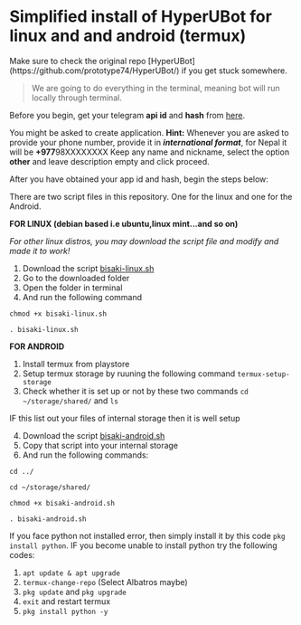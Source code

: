 <h1> Simplified install of HyperUBot for linux and and android (termux) </h1>
Make sure to check the original repo [HyperUBot](https://github.com/prototype74/HyperUBot/) if you get stuck somewhere.

> We are going to do everything in the terminal, meaning bot will run locally through terminal.

Before you begin, get your telegram **api id** and **hash** from [here](https://my.telegram.org). 

You might be asked to create application. **Hint:** Whenever you are asked to provide your phone number, provide it in _**international format**_, for Nepal it will be **+977**98XXXXXXXX Keep any name and nickname, select the option **other** and leave description empty and click proceed.

After you have obtained your app id and hash, begin the steps below:

There are two script files in this repository. One for the linux and one for the Android.

**FOR LINUX (debian based i.e ubuntu,linux mint...and so on)**

_For other linux distros, you may download the script file and modify and made it to work!_

1. Download the script [bisaki-linux.sh](https://raw.githubusercontent.com/nepbish07al/bisaki-userbot/main/bisaki-linux.sh)
2. Go to the downloaded folder
3. Open the folder in terminal
4. And run the following command

`chmod +x bisaki-linux.sh`

`. bisaki-linux.sh`

**FOR ANDROID**

1. Install termux from playstore
2. Setup termux storage by ruuning the following command `termux-setup-storage`
3. Check whether it is set up or not by these two commands `cd ~/storage/shared/` and `ls`

IF this list out your files of internal storage then it is well setup

4. Download the script [bisaki-android.sh](https://raw.githubusercontent.com/nepbish07al/bisaki-userbot/main/bisaki-android.sh)
5. Copy that script into your internal storage
6. And run the following commands:

`cd ../`

`cd ~/storage/shared/`

`chmod +x bisaki-android.sh`


`. bisaki-android.sh`

If you face python not installed error, then simply install it by this code `pkg install python`. IF you become unable to install python try the following codes:
1. `apt update & apt upgrade`
2. `termux-change-repo` (Select Albatros maybe)
3. `pkg update` and `pkg upgrade`
4. `exit` and restart termux
5. `pkg install python -y`
